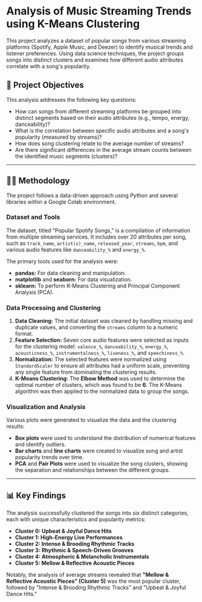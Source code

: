 # Analysis of Music Streaming Trends using K-Means Clustering

This project analyzes a dataset of popular songs from various streaming platforms (Spotify, Apple Music, and Deezer) to identify musical trends and listener preferences. Using data science techniques, the project groups songs into distinct clusters and examines how different audio attributes correlate with a song's popularity.

## 🎯 Project Objectives

This analysis addresses the following key questions:

* How can songs from different streaming platforms be grouped into distinct segments based on their audio attributes (e.g., tempo, energy, danceability)?
* What is the correlation between specific audio attributes and a song's popularity (measured by streams)?
* How does song clustering relate to the average number of streams?
* Are there significant differences in the average stream counts between the identified music segments (clusters)?

---

## 👩‍🔬 Methodology

The project follows a data-driven approach using Python and several libraries within a Google Colab environment.

### Dataset and Tools

The dataset, titled "Popular Spotify Songs," is a compilation of information from multiple streaming services. It includes over 20 attributes per song, such as `track_name`, `artist(s)_name`, `released_year`, `streams`, `bpm`, and various audio features like `danceability_%` and `energy_%`.

The primary tools used for the analysis were:
* **pandas:** For data cleaning and manipulation.
* **matplotlib** and **seaborn:** For data visualization.
* **sklearn:** To perform K-Means Clustering and Principal Component Analysis (PCA).

### Data Processing and Clustering

1.  **Data Cleaning:** The initial dataset was cleaned by handling missing and duplicate values, and converting the `streams` column to a numeric format.
2.  **Feature Selection:** Seven core audio features were selected as inputs for the clustering model: `valence_%`, `danceability_%`, `energy_%`, `acousticness_%`, `instrumentalness_%`, `liveness_%`, and `speechiness_%`.
3.  **Normalization:** The selected features were normalized using `StandardScaler` to ensure all attributes had a uniform scale, preventing any single feature from dominating the clustering results.
4.  **K-Means Clustering:** The **Elbow Method** was used to determine the optimal number of clusters, which was found to be **6**. The K-Means algorithm was then applied to the normalized data to group the songs.

### Visualization and Analysis

Various plots were generated to visualize the data and the clustering results:
* **Box plots** were used to understand the distribution of numerical features and identify outliers.
* **Bar charts** and **line charts** were created to visualize song and artist popularity trends over time.
* **PCA** and **Pair Plots** were used to visualize the song clusters, showing the separation and relationships between the different groups.

---

## 📊 Key Findings

The analysis successfully clustered the songs into six distinct categories, each with unique characteristics and popularity metrics:

* **Cluster 0: Upbeat & Joyful Dance Hits**
* **Cluster 1: High-Energy Live Performances**
* **Cluster 2: Intense & Brooding Rhythmic Tracks**
* **Cluster 3: Rhythmic & Speech-Driven Grooves**
* **Cluster 4: Atmospheric & Melancholic Instrumentals**
* **Cluster 5: Mellow & Reflective Acoustic Pieces**

Notably, the analysis of average streams revealed that **"Mellow & Reflective Acoustic Pieces" (Cluster 5)** was the most popular cluster, followed by "Intense & Brooding Rhythmic Tracks" and "Upbeat & Joyful Dance Hits."
